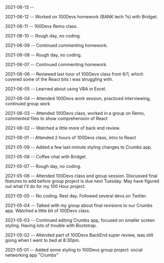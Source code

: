 2021-06-13 -- 

2021-06-12 -- Worked on 100Devs homework (BANK tech ?s) with Bridget.

2021-06-11 -- 100Devs Remo class.

2021-06-10 -- Rough day, no coding.

2021-06-09 -- Continued commenting homework.

2021-06-08 -- Rough day, no coding.

2021-06-07 -- Continued commenting homework.

2021-06-06 -- Reviewed last hour of 100Devs class from 6/1, which covered some of the React bits I was struggling with.

2021-06-05 -- Learned about using VBA in Excel.

2021-06-04 -- Attended 100Devs work session, practiced interviewing, continued group work

2021-06-03 -- Attended 100Devs class, worked in a group on Remo, commented files to show comprehension of React

2021-06-02 -- Watched a little more of back end review.

2021-06-01 -- Attended 2 hours of 100Devs class, intro to React


2021-05-09 -- Added a few last-minute styling changes to Crumbs app.

2021-05-08 -- Coffee chat with Bridget.

2021-05-07 -- Rough day, no coding.

2021-05-06 -- Attended 100Devs class and group session. Discussed final features to add before group project is due next Tuesday.
May have figured out what I'll do for my 100 Hour project.

2021-05-05 -- No coding. Rest day. Followed several devs on Twitter.

2021-05-04 -- Talked with my group about final revisions to our Crumbs app. Watched a little bit of 100Devs class.

2021-05-03 -- Continued editing Crumbs app, focused on smaller screen styling. Having lots of trouble with Bootstrap.

2021-05-02 -- Attended part of 100Devs BackEnd super review, was still going when I went to bed at 8:30pm.

2021-05-01 -- Added some styling to 100Devs group project: social networking app "Crumbs"

